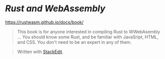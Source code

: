 
# *Rust and WebAssembly*
https://rustwasm.github.io/docs/book/

> This book is for anyone interested in compiling Rust to WWebAsembly ... You should know some Rust, and be familiar with JavaSript, HTML, and CSS. You don't need to be an expert in any of them.



> Written with [StackEdit](https://stackedit.io/).
<!--stackedit_data:
eyJoaXN0b3J5IjpbLTE2NjQ5NTU1NTNdfQ==
-->